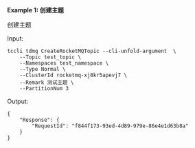 **Example 1: 创建主题**

创建主题

Input: 

```
tccli tdmq CreateRocketMQTopic --cli-unfold-argument  \
    --Topic test_topic \
    --Namespaces test_namespace \
    --Type Normal \
    --ClusterId rocketmq-xj8kr5apevj7 \
    --Remark 测试主题 \
    --PartitionNum 3
```

Output: 
```
{
    "Response": {
        "RequestId": "f844f173-93ed-4d89-979e-86e4e1d63b8a"
    }
}
```


